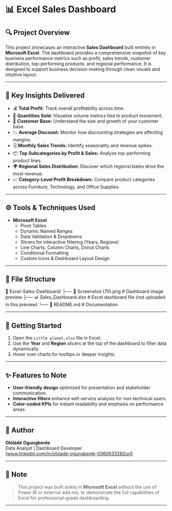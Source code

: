 # 📊 Excel Sales Dashboard



## 🔍 Project Overview

This project showcases an interactive **Sales Dashboard** built entirely in **Microsoft Excel**. The dashboard provides a comprehensive snapshot of key business performance metrics such as profit, sales trends, customer distribution, top-performing products, and regional performance. It is designed to support business decision-making through clean visuals and intuitive layout.

---

## 🧠 Key Insights Delivered

- 💰 **Total Profit:** Track overall profitability across time.
- 🛒 **Quantities Sold:** Visualize volume metrics tied to product movement.
- 👥 **Customer Base:** Understand the size and growth of your customer base.
- 📉 **Average Discount:** Monitor how discounting strategies are affecting margins.
- 🗓️ **Monthly Sales Trends:** Identify seasonality and revenue spikes.
- 📦 **Top Subcategories by Profit & Sales:** Analyze top-performing product lines.
- 🌍 **Regional Sales Distribution:** Discover which regions/states drive the most revenue.
- 📈 **Category-Level Profit Breakdown:** Compare product categories across Furniture, Technology, and Office Supplies.

---

## ⚙️ Tools & Techniques Used

- **Microsoft Excel**
  - Pivot Tables
  - Dynamic Named Ranges
  - Data Validation & Dropdowns
  - Slicers for interactive filtering (Years, Regions)
  - Line Charts, Column Charts, Donut Charts
  - Conditional Formatting
  - Custom Icons & Dashboard Layout Design

---

## 📁 File Structure
📂 Excel-Sales-Dashboard/
├── 📸 Screenshot (70).png # Dashboard image preview
├── 📊 Sales_Dashboard.xlsx # Excel dashboard file (not uploaded in this preview)
└── 📄 README.md # Documentation


---

## 🚀 Getting Started

1. Open the `Little planet.xlsx` file in Excel.
2. Use the **Year** and **Region** slicers at the top of the dashboard to filter data dynamically.
3. Hover over charts for tooltips or deeper insights.

---

## ✨ Features to Note

- **User-friendly design** optimized for presentation and stakeholder communication.
- **Interactive filters** enhance self-service analysis for non-technical users.
- **Color-coded KPIs** for instant readability and emphasis on performance areas.

---

## 🧠 Author

**Olóládé Ogungbenle**  
Data Analyst | Dashboard Developer  
[www.linkedin.com/in/ololade-ogungbenle-036063328](url) 

---

## 📌 Note

> This project was built solely in **Microsoft Excel** without the use of Power BI or external add-ins, to demonstrate the full capabilities of Excel for professional-grade dashboarding.

---



